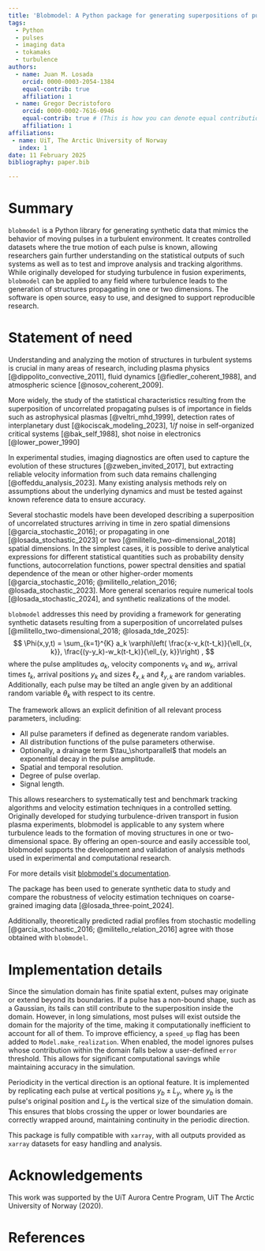 ```yaml
---
title: 'Blobmodel: A Python package for generating superpositions of pulses in one and two dimensions'
tags:
  - Python
  - pulses
  - imaging data 
  - tokamaks
  - turbulence
authors:
  - name: Juan M. Losada
    orcid: 0000-0003-2054-1384
    equal-contrib: true
    affiliation: 1
  - name: Gregor Decristoforo
    orcid: 0000-0002-7616-0946
    equal-contrib: true # (This is how you can denote equal contributions between multiple authors)
    affiliation: 1
affiliations:
 - name: UiT, The Arctic University of Norway
   index: 1
date: 11 February 2025
bibliography: paper.bib

---
```


# Summary

`blobmodel` is a Python library for generating synthetic data that mimics the behavior
of moving pulses in a turbulent environment. It creates controlled datasets where the
true motion of each pulse is known, allowing researchers gain further understanding on
the statistical outputs of such systems as well as to test and improve analysis 
and tracking algorithms. While originally developed for studying
turbulence in fusion experiments, `blobmodel` can be applied to any field where
turbulence leads to the generation of structures propagating in one or two dimensions.
The software is open source, easy to use, and designed to support reproducible research.

# Statement of need

Understanding and analyzing the motion of structures in turbulent systems is crucial
in many areas of research, including plasma physics [@dippolito_convective_2011],
fluid dynamics [@fiedler_coherent_1988], and atmospheric science [@nosov_coherent_2009]. 

More widely, the study of the statistical characteristics resulting from the superposition
of uncorrelated propagating pulses is of importance in fields such as astrophysical plasmas [@veltri_mhd_1999], 
detection rates of interplanetary dust [@kociscak_modeling_2023], 
$1/f$ noise in self-organized critical systems [@bak_self_1988], 
shot noise in electronics [@lower_power_1990]

In experimental studies, imaging diagnostics are often used to capture the 
evolution of these structures [@zweben_invited_2017], but extracting reliable velocity information from such 
data remains challenging [@offeddu_analysis_2023]. Many existing analysis methods rely on assumptions about 
the underlying dynamics and must be tested against known reference data to ensure
accuracy.

Several stochastic models have been developed describing a superposition of uncorrelated structures arriving in time
in zero spatial dimensions [@garcia_stochastic_2016]; or propagating in one [@losada_stochastic_2023]
or two [@militello_two-dimensional_2018] spatial dimensions. In the simplest cases, it is possible
to derive analytical expressions for different statistical quantities such as probability density functions, 
autocorrelation functions, power spectral densities and spatial dependence of the mean or other higher-order
moments [@garcia_stochastic_2016; @militello_relation_2016; @losada_stochastic_2023]. More general scenarios 
require numerical tools [@losada_stochastic_2024], and synthetic realizations of the model.

`blobmodel` addresses this need by providing a framework for generating synthetic 
datasets resulting from a superposition of uncorrelated pulses [@militello_two-dimensional_2018; @losada_tde_2025]:
$$
    \Phi(x,y,t) = \sum_{k=1}^{K} a_k \varphi\left( \frac{x-v_k(t-t_k)}{\ell_{x, k}}, \frac{(y-y_k)-w_k(t-t_k)}{\ell_{y, k}}\right) ,
$$
where the pulse amplitudes $a_k$, velocity components $v_k$ and $w_k$, arrival times $t_k$, 
arrival positions $y_k$ and sizes $\ell_{x, k}$ and $\ell_{y, k}$ are random variables. 
Additionally, each pulse may be tilted an angle given by an additional random variable
$\theta_k$ with respect to its centre.

The framework allows an explicit definition of all relevant process parameters, including:

- All pulse parameters if defined as degenerate random variables.
- All distribution functions of the pulse parameters otherwise.
- Optionally, a drainage term $\tau_\shortparallel$ that models an exponential decay in the pulse amplitude.
- Spatial and temporal resolution.
- Degree of pulse overlap.
- Signal length.

This allows researchers to systematically test and benchmark
tracking algorithms and velocity estimation techniques in a controlled setting. 
Originally developed for studying turbulence-driven transport in fusion plasma
experiments, blobmodel is applicable to any system where turbulence leads to the
formation of moving structures in one or two-dimensional space. By offering an open-source
and easily accessible tool, blobmodel supports the development and validation of 
analysis methods used in experimental and computational research.

For more details visit [blobmodel's documentation](https://blobmodel.readthedocs.io/en/latest/).

The package has been used to generate synthetic data to study and compare the robustness of
velocity estimation techniques on coarse-grained imaging data [@losada_three-point_2024].

Additionally, theoretically predicted radial profiles from stochastic modelling
[@garcia_stochastic_2016; @militello_relation_2016] agree with those obtained with `blobmodel`. 

# Implementation details

Since the simulation domain has finite spatial extent, pulses may originate or extend beyond its boundaries.
If a pulse has a non-bound shape, such as a Gaussian, its tails can still contribute to the
superposition inside the domain. However, in long simulations, most pulses will exist outside the 
domain for the majority of the time, making it computationally inefficient to account for all of them.
To improve efficiency, a `speed_up` flag has been added to `Model.make_realization`. When enabled, the model
ignores pulses whose contribution within the domain falls below a user-defined `error` threshold. 
This allows for significant computational savings while maintaining accuracy in the simulation.

Periodicity in the vertical direction is an optional feature. It is implemented by replicating each pulse 
at vertical positions $y_b\pm L_y$, where $y_b$ is the pulse's original position and $L_y$ is the vertical
size of the simulation domain. This ensures that blobs crossing the upper or lower boundaries are correctly 
wrapped around, maintaining continuity in the periodic direction.

This package is fully compatible with `xarray`, with all outputs provided as `xarray` datasets
for easy handling and analysis.

# Acknowledgements

This work was supported by the UiT Aurora Centre Program, UiT The Arctic University of Norway (2020).

# References
